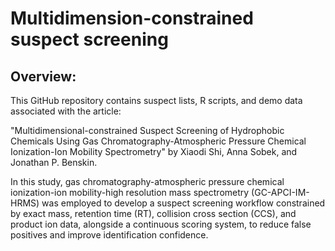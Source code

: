 # Multidimension-constrained suspect screening

## Overview: 
This GitHub repository contains suspect lists, R scripts, and demo data associated with the article:

"Multidimensional-constrained Suspect Screening of Hydrophobic Chemicals Using Gas Chromatography-Atmospheric Pressure Chemical Ionization-Ion Mobility Spectrometry" by Xiaodi Shi, Anna Sobek, and Jonathan P. Benskin.

In this study, gas chromatography-atmospheric pressure chemical ionization-ion mobility-high resolution mass spectrometry (GC-APCI-IM-HRMS) was employed to develop a suspect screening workflow constrained by exact mass, retention time (RT), collision cross section (CCS), and product ion data, alongside a continuous scoring system, to reduce false positives and improve identification confidence.
